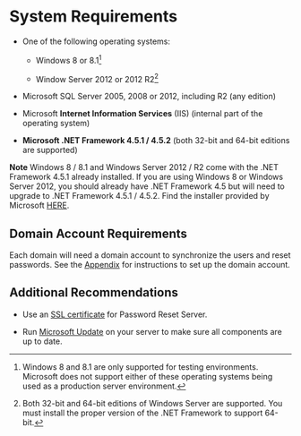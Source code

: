 [title]: # (System Requirements)
[tags]: # (welcome)
[priority]: # (2)
# System Requirements

-   One of the following operating systems:

    -   Windows 8 or 8.1[^1]

        [^1]: Windows 8 and 8.1 are only supported for testing environments.
        Microsoft does not support either of these operating systems being used
        as a production server environment.

    -   Window Server 2012 or 2012 R2[^2]

        [^2]: Both 32-bit and 64-bit editions of Windows Server are supported.
        You must install the proper version of the .NET Framework to support
        64-bit.

-   Microsoft SQL Server 2005, 2008 or 2012, including R2 (any edition)

-   Microsoft **Internet Information Services** (IIS) (internal part of the
    operating system)

-   **Microsoft .NET Framework 4.5.1 / 4.5.2** (both 32-bit and 64-bit editions
    are supported)

**Note** Windows 8 / 8.1 and Windows Server 2012 / R2 come with the .NET
Framework 4.5.1 already installed. If you are using Windows 8 or Windows Server
2012, you should already have .NET Framework 4.5 but will need to upgrade to
.NET Framework 4.5.1 / 4.5.2. Find the installer provided by Microsoft
[HERE](http://www.microsoft.com/en-us/download/details.aspx?id=40779).

## Domain Account Requirements

Each domain will need a domain account to synchronize the users and reset
passwords. See the [Appendix](#creating-a-domain-account-to-reset-passwords) for
instructions to set up the domain account.

## Additional Recommendations

-   Use an [SSL certificate](#ssl-certificate) for Password Reset Server.

-   Run [Microsoft Update](http://update.microsoft.com/) on your server to make
    sure all components are up to date.
